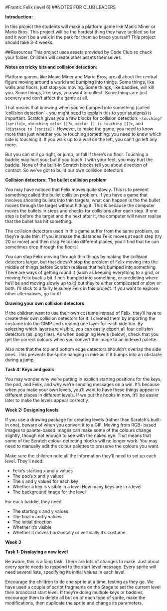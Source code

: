 #Frantic Felix (level 6)
##NOTES FOR CLUB LEADERS

__Introduction:__

In this project the students will make a platform game like Manic Miner or Mario Bros. This project will be the hardest thing they have tackled so far and it won’t be a walk in the park for them so brace yourself! This project should take 3-4 weeks.

##Resources
This project uses assets provided by Code Club so check your folder. Children will create other assets themselves.

__Notes on tricky bits and collision detection:__

Platform games, like Manic Miner and Mario Bros, are all about the central figure moving around a world and bumping into things. Some things, like walls and floors, just stop you moving. Some things, like baddies, will kill you. Some things, like keys, you want to collect. Some things are just scenery and don’t affect the game at all.

That means that knowing when you’ve bumped into something (called ‘collision detection’ - you might need to explain this to your students) is important. Scratch gives you a few blocks for collision detection: `<touching? [sprite]>`, `<touching color []?>`, `<color [] is touching []?>`, and `(distance to [sprite])`. However, to make the game, you need to know more than just whether you’re touching something: you need to know which side is touching it. If you walk up to a wall on the left, you can’t go left any more.

But you can still go right, or jump, or fall if there’s no floor. Touching a baddie may hurt you; but if you touch it with your feet, you may hurt the baddie. None of the built-in Scratch blocks tell you about direction of contact. So we’ve got to build our own collision detectors.

__Collision detectors: The bullet collision problem__

You may have noticed that Felix moves quite slowly. This is to prevent something called the bullet collision problem. If you have a game that involves shooting bullets into thin targets, what can happen is the the bullet moves through the target without hitting it. This is because the computer moves the bullets in steps and checks for collisions after each step. If one step is before the target and the next after it, the computer will never realise that the bullet has hit something.

The collision detectors used in this game suffer from the same problem, as they’re quite thin. If you increase the distances Felix moves at each step (try 20 or more) and then drag Felix into different places, you’ll find that he can sometimes drop through the floors!

You can stop Felix moving through thin things by making the collision detectors larger, but that doesn’t stop the problem of Felix moving into the middle of things before Scratch realises that he’s bumped into something. There are ways of getting round it (such as keeping everything to a grid, or moving Felix back a bit if he’s bumped into something, or predicting where he’ll be and moving slowly up to it) but they’re either complicated or slow or both. I’ll stick to a fairly leisurely Felix in this project. If you want to explore other alternatives, go for it!

__Drawing your own collision detectors__

If the children want to use their own costume instead of Felix, they’ll have to create their own collision detectors for it. I created them by importing the costume into the GIMP and creating one layer for each side bar. By selecting which layers are visible, you can easily export all four collision detectors (as .png files). As when designing levels (below), check that you get the correct colours when you convert the image to an indexed palette.

Also note that the top and bottom edge detectors shouldn’t overlap the side ones. This prevents the sprite hanging in mid-air if it bumps into an obstacle during a jump.

__Task 4: Keys and goals__

You may wonder why we’re putting in explicit starting positions for the keys, the pod, and Felix, and why we’re sending messages on a win. It’s because when you make your own levels, you’ll want to have these things appear in different places in different levels. If we put the hooks in now, it’ll be easier later to make the levels appear correctly.

__Week 2: Designing levels__

If you use a drawing package for creating levels (rather than Scratch’s built-in one), beware of when you convert it to a GIF. Moving from RGB- based images to palette-based images can make some of the colours change slightly, though not enough to see with the naked eye. That means that some of the Scratch colour-detecting blocks will no longer work. You may need to manually edit the colour palettes to preserve the colours you want.

Make sure the children note all the information they’ll need to set up each level. They’ll need:

* Felix’s starting x and y values
* The pod’s x and y values
* The x and y values for each key
* Whether a key is visible in a level How many keys are in a level
* The background image for the level

For each baddie, they need

* The starting x and y values
* The final x and y values
* The initial direction
* Whether it’s visible
* Whether it moves horizontally or vertically It’s costume

__Week 3__

__Task 1: Displaying a new level__

Be aware, this is a long task. There are lots of changes to make. Just about every sprite needs to respond to the start level message. Every sprite will need several lists, specifying its initial values in each level.

Encourage the children to do one sprite at a time, testing as they go. We have used a couple of script fragments on the Stage to set the current level then broadcast start level. If they’re doing multiple keys or baddies, encourage them to delete all but on of each type of sprite, make the modifications, then duplicate the sprite and change its parameters.

